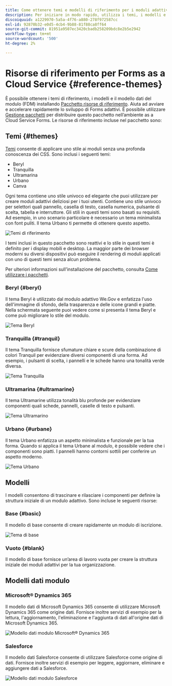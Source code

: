 ```yaml
---
title: Come ottenere temi e modelli di riferimento per i moduli adattivi?
description: Per iniziare in modo rapido, utilizza i temi, i modelli e i modelli di dati dei moduli adattivi di riferimento forniti.
discoiquuid: a1229970-5a5a-4f76-a880-278f972587cc
exl-id: 92870b32-e0d5-4cb4-9b88-81f88ca8ff64
source-git-commit: 81951a9507ec3420cbadb258209bdc8e2b5e2942
workflow-type: tm+mt
source-wordcount: '500'
ht-degree: 2%

---
```


# Risorse di riferimento per Forms as a Cloud Service {#reference-themes}

È possibile ottenere i temi di riferimento, i modelli e il modello dati del modulo (FDM) installando [Pacchetto risorse di riferimento](https://experience.adobe.com/#/downloads/content/software-distribution/en/aemcloud.html?package=/content/software-distribution/en/details.html/content/dam/aemcloud/public/aem-forms-reference-content.ui.content-2.0.0.zip). Aiuta ad avviare e accelerare rapidamente lo sviluppo di Forms adattivi. È possibile utilizzare [Gestione pacchetti](https://experienceleague.adobe.com/docs/experience-manager-cloud-service/content/implementing/developer-tools/package-manager.html?lang=it) per distribuire questo pacchetto nell’ambiente as a Cloud Service Forms.
Le risorse di riferimento incluse nel pacchetto sono:

## Temi {#themes}

[Temi](/help/forms/themes.md) consente di applicare uno stile ai moduli senza una profonda conoscenza dei CSS. Sono inclusi i seguenti temi:

* Beryl
* Tranquilla
* Ultramarina
* Urbano
* Canva

Ogni tema contiene uno stile univoco ed elegante che puoi utilizzare per creare moduli adattivi deliziosi per i tuoi utenti. Contiene uno stile univoco per selettori quali pannello, casella di testo, casella numerica, pulsante di scelta, tabella e interruttore. Gli stili in questi temi sono basati su requisiti. Ad esempio, in uno scenario particolare è necessario un tema minimalista con font puliti. Il tema Urbano ti permette di ottenere questo aspetto.

![Temi di riferimento](/help/forms/assets/ref-themes.png)

I temi inclusi in questo pacchetto sono reattivi e lo stile in questi temi è definito per i display mobili e desktop. La maggior parte dei browser moderni su diversi dispositivi può eseguire il rendering di moduli applicati con uno di questi temi senza alcun problema.

Per ulteriori informazioni sull’installazione del pacchetto, consulta [Come utilizzare i pacchetti](/help/implementing/developing/tools/package-manager.md).

### Beryl {#beryl}

Il tema Beryl è utilizzato dal modulo adattivo We.Gov e enfatizza l&#39;uso dell&#39;immagine di sfondo, della trasparenza e delle icone grandi e piatte. Nella schermata seguente puoi vedere come si presenta il tema Beryl e come può migliorare lo stile del modulo.

![Tema Beryl](/help/forms/assets/beryl.png)

<!--[Click to enlarge

](assets/beryl-1.png)-->

<!-- ## Exec {#exec}

Exec theme avoids solid background fills to emphasize form components. Selecting and clicking components changes font colors. In comparison to the default Canvas theme, font color of the text in the selected tab changes to dark blue. Notice how the navigation and submit buttons are different from the Beryl theme.

![Exec theme](/help/forms/assets/exec.png) -->

<!--[Click to enlarge

](assets/exec-1.png)-->

<!-- ## Exec Light {#exec-light}

Exec Light theme uses white space to create a seamless experience. The Next and Submit buttons get a solid fill and 3D shadow. Selected tabs on the left get an arrow instead of double-check marks.

![Exec light theme](/help/forms/assets/exec-light.png) -->

<!--[Click to enlarge

](assets/exec-light-1.png)-->

<!-- ## Liberty {#liberty}

Liberty theme uses a minimalist approach to highlight the important. For example, the font color of the visited tab changes to green. You can only see the bottom-outline of the text box which emulates the look of a paper-based form with lines. The active text box has a black bottom-outline while others get light gray bottom-outline.

![Liberty theme](/help/forms/assets/liberty.png) -->
<!--[Click to enlarge](assets/liberty-1.png)-->

### Tranquilla {#tranquil}

Il tema Tranquilla fornisce sfumature chiare e scure della combinazione di colori Tranquil per evidenziare diversi componenti di una forma. Ad esempio, i pulsanti di scelta, i pannelli e le schede hanno una tonalità verde diversa.

![Tema Tranquilla](/help/forms/assets/tranquil.png)

<!--[Click to enlarge](assets/tranquil-1.png)-->

### Ultramarina {#ultramarine}

Il tema Ultramarine utilizza tonalità blu profonde per evidenziare componenti quali schede, pannelli, caselle di testo e pulsanti.

![Tema Ultramarino](/help/forms/assets/ultramarine.png)
<!--[Click to enlarge](assets/ultramarine-1.png)-->

### Urbano {#urbane}

Il tema Urbano enfatizza un aspetto minimalista e funzionale per la tua forma. Quando si applica il tema Urbane al modulo, è possibile vedere che i componenti sono piatti. I pannelli hanno contorni sottili per conferire un aspetto moderno.

![Tema Urbano](/help/forms/assets/urbane.png)
<!--[Click to enlarge](assets/urbane-1.png)-->

<!-- ## U.S. Web Design Standards {#u-s-web-design-standards}

U.S. Web Design Standards theme, as the name suggests, uses typefaces and styles described in the Draft U.S. Web Design Standards site. The web standard is used by federal organizations to create consistent web experiences across federal government websites.

![U.S. Web Design Standards Theme](/help/forms/assets/us-web-standards.png) -->
<!--[Click to enlarge](assets/usgov.png)-->


## Modelli

I modelli consentono di trascinare e rilasciare i componenti per definire la struttura iniziale di un modulo adattivo. Sono incluse le seguenti risorse:

### Base {#basic}

Il modello di base consente di creare rapidamente un modulo di iscrizione.

![Tema di base](/help/forms/assets/exec.png)

### Vuoto {#blank}

Il modello di base fornisce un’area di lavoro vuota per creare la struttura iniziale dei moduli adattivi per la tua organizzazione.

## Modelli dati modulo

### Microsoft® Dynamics 365

Il modello dati di Microsoft Dynamics 365 consente di utilizzare Microsoft Dynamics 365 come origine dati. Fornisce inoltre servizi di esempio per la lettura, l&#39;aggiornamento, l&#39;eliminazione e l&#39;aggiunta di dati all&#39;origine dati di Microsoft Dynamics 365.

![Modello dati modulo Microsoft® Dynamics 365](/help/forms/assets/microsoft-dynamic-fdm.png)

### Salesforce

Il modello dati Salesforce consente di utilizzare Salesforce come origine di dati. Fornisce inoltre servizi di esempio per leggere, aggiornare, eliminare e aggiungere dati a Salesforce.

![Modello dati modulo Salesforce](/help/forms/assets/salesforce-fdm.png)
